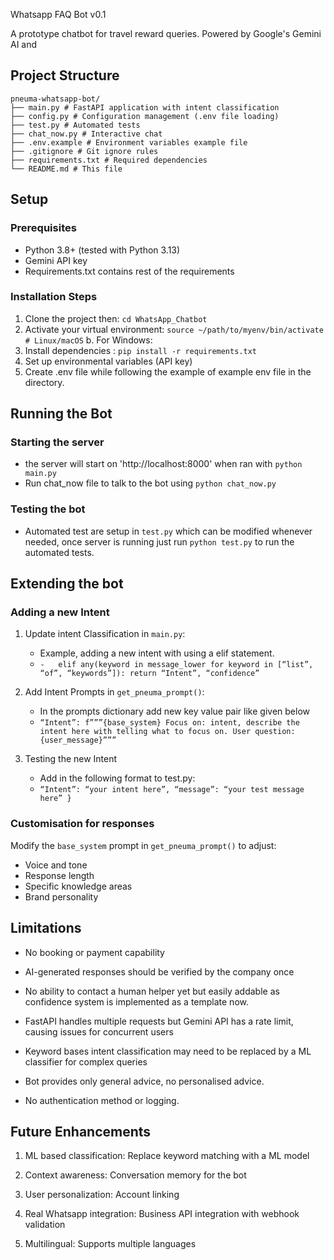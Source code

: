 Whatsapp FAQ Bot v0.1

A prototype chatbot for travel reward queries. Powered by Google's Gemini AI and 

## Project Structure

```
pneuma-whatsapp-bot/  
├── main.py # FastAPI application with intent classification  
├── config.py # Configuration management (.env file loading)  
├── test.py # Automated tests  
├── chat_now.py # Interactive chat  
├── .env.example # Environment variables example file  
├── .gitignore # Git ignore rules
├── requirements.txt # Required dependencies  
└── README.md # This file
```

## Setup

### Prerequisites 
- Python 3.8+ (tested with Python 3.13)
- Gemini API key
- Requirements.txt contains rest of the requirements

### Installation Steps

1. Clone the project then: `cd WhatsApp_Chatbot`
2. Activate your virtual environment:  `source ~/path/to/myenv/bin/activate # Linux/macOS` 
	b. For Windows: 
3. Install dependencies : `pip install -r requirements.txt`
4. Set up environmental variables (API key)
5. Create .env file while following the example of example env file in the directory.


## Running the Bot

### Starting the server
- the server will start on 'http://localhost:8000' when ran with `python main.py`
- Run chat_now file to talk to the bot using `python chat_now.py`

### Testing the bot
- Automated test are setup in `test.py` which can be modified whenever needed, once server is running just run `python test.py` to run the automated tests.

## Extending the bot
### Adding a new Intent
1. Update intent Classification in `main.py`:
	- Example, adding a new intent with using a elif statement.
	- `-   elif any(keyword in message_lower for keyword in [“list”, “of”, “keywords”]):
return “Intent”, “confidence”` 

2. Add Intent Prompts in `get_pneuma_prompt()`:
	 - In the prompts dictionary add new key value pair like given below
	 - `“Intent”: f”””{base_system}
Focus on: intent, describe the intent here with telling what to focus on.
User question: {user_message}””” `

3. Testing the new Intent
	- Add in the following format to test.py: 
	-  `
“Intent”: “your intent here”,
“message”: “your test message here”
} ` 

### Customisation for responses

Modify the `base_system` prompt in `get_pneuma_prompt()` to adjust:
 - Voice and tone
 -   Response length
 -   Specific knowledge areas
 -   Brand personality

## Limitations

-   No booking or payment capability
    
-   AI-generated responses should be verified by the company once
    
-   No ability to contact a human helper yet but easily addable as confidence system is implemented as a template now.
    
-   FastAPI handles multiple requests but Gemini API has a rate limit, causing issues for concurrent users
    
-   Keyword bases intent classification may need to be replaced by a ML classifier for complex queries
    
-   Bot provides only general advice, no personalised advice.
    
-   No authentication method or logging.

## Future Enhancements
 
1.  ML based classification: Replace keyword matching with a ML model
    
2.  Context awareness: Conversation memory for the bot
    
3.  User personalization: Account linking
    
4.  Real Whatsapp integration: Business API integration with webhook validation
    
5. Multilingual: Supports multiple languages
